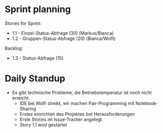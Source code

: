 # Sprint planning

Stories for Sprint:
- 1.1 - Einzel-Status-Abfrage (30) (Markus/Bianca)
- 1.2 - Gruppen-Status-Abfrage (20) (Bianca/Wolfi)

Backlog:
- 1.3 - Status-Abfrage (15)

# Daily Standup

- Es gibt technische Probleme, die Betriebstemperatur ist noch nicht erreicht.
  - IDE bei Wolfi streikt, wir machen Pair-Programming mit Notebook-Sharing
  - Erstes einrichten des Projektes bot Herausforderungen
  - Erste Stories im Issue-Tracker angelegt
  - Story 1.1 wird gestartet
